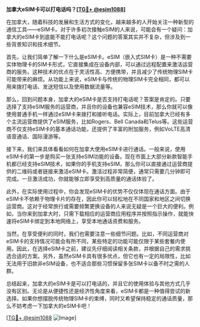 **加拿大eSIM卡可以打电话吗？[[TG💪+ @esim1088](https://t.me/s/esim1088)]**

在加拿大，随着科技的发展和生活方式的变化，越来越多的人开始关注一种新型的通信工具——eSIM卡。对于许多初次接触eSIM的人来说，可能会有一个疑问：加拿大的eSIM卡到底能不能打电话呢？这个问题的答案其实并不复杂，但涉及到一些背景知识和技术细节。

首先，让我们简单了解一下什么是eSIM卡。eSIM（嵌入式SIM卡）是一种不需要实体物理卡的SIM卡形式，它直接集成在设备内部，可以通过远程配置来激活运营商的服务。这种技术的优点在于灵活性高、方便携带，并且减少了传统物理SIM卡可能带来的麻烦。从功能上来说，eSIM卡与传统的物理SIM卡完全相同，都可以用来拨打电话、发送短信以及使用数据流量等。

那么，回到问题本身，加拿大的eSIM卡是否支持打电话呢？答案是肯定的。只要选择了支持eSIM服务的运营商，并且你的设备也兼容eSIM技术，那么你就可以像使用普通手机一样通过eSIM卡来拨打和接听电话。实际上，目前加拿大已经有多个主流运营商提供了eSIM服务，比如Rogers、Bell Canada和Telus等。这些运营商不仅支持eSIM卡的基本通话功能，还提供了丰富的附加服务，例如VoLTE高清语音通话、国际漫游等。

接下来，我们来具体看看如何在加拿大使用eSIM卡进行通话。一般来说，使用eSIM卡的第一步是购买一张支持eSIM功能的设备。现在市面上大部分新款智能手机都已经支持eSIM技术，如果你的手机支持eSIM，那么你可以直接通过运营商提供的二维码或者链接来激活eSIM卡。激活过程非常简便，通常只需要几分钟即可完成。一旦激活成功，你就能够立即享受到高质量的通话体验了。

此外，在实际使用过程中，你会发现eSIM卡的优势不仅仅体现在通话方面。由于eSIM卡不依赖于物理卡片的存在，因此你可以轻松地在不同国家和地区之间切换运营商。这对于经常旅行或需要频繁更换设备的人来说无疑是一个巨大的便利。例如，当你来到加拿大时，只需下载相应的运营商应用程序并按照指示操作，就能快速将eSIM卡绑定到本地网络上，享受本地通话资费和服务。

当然，在享受便利的同时，我们也需要注意一些细节问题。比如，不同运营商对eSIM卡的支持情况可能会有所不同，某些特定的功能可能仅限于某些套餐内使用。因此，在选择eSIM卡之前，建议先仔细阅读相关条款，并根据自己的需求挑选合适的方案。另外，虽然eSIM卡具有很多优点，但它也有一定的局限性，比如无法用于旧款非eSIM设备，也不适合那些习惯保留多张SIM卡以备不时之需的人群。

总结起来，加拿大的eSIM卡是可以打电话的，并且它的使用体验与其他方式几乎没有区别。无论是从便捷性还是经济性角度来看，eSIM卡都是一种值得尝试的新选择。如果你想摆脱传统物理SIM卡的束缚，同时又希望保持稳定的通话质量，那么不妨考虑一下加拿大的eSIM卡吧！

[[TG💪+ @esim1088](https://t.me/s/esim1088) ![Image](https://i.postimg.cc/4NQfJmqS/Snipaste-2025-05-13-00-14-12.png)]